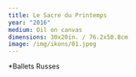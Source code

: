 ```yaml
---
title: Le Sacre du Printemps
year: "2016"
medium: Oil on canvas
dimensions: 30x20in. / 76.2x50.8cm
image: /img/ikons/01.jpeg
---
```

*Ballets Russes
